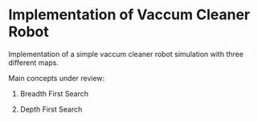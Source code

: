 # Implementation of Vaccum Cleaner Robot

Implementation of a simple vaccum cleaner robot simulation with three different maps.

Main concepts under review:

1) Breadth First Search

2) Depth First Search


